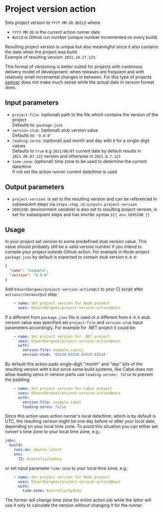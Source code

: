 # Project version action

Sets project version to `YYYY.MM.DD.BUILD` where:
- `YYYY.MM.DD` is the current action runner date
- `BUILD` is Github run number (unique number incremented on every build)

Resulting project version is unique but also meaningful since it also contains the date when the project was build.  
Example of resulting version: `2021.10.17.123`.  

This format of versioning is better suited for projects with continious delivery model of development: when releases are frequient and with relatively small incremental changes in between. For this type of projects [semver](https://semver.org) does not make much sense while the actual date in version format does.

## Input parameters

- `project-file`: (optional) path to the file which contains the version of the project  
  Defaults to: `package.json`
- `version-stub`: (optional) stub version value  
  Defaults to: `'0.0.0'`
- `leading-zeros`: (optional) pad month and day with `0` for a single-digit values  
  Defaults to `true` e.g `2021/06/07` current date by default results in `2021.06.07.123` version and otherwise in `2021.6.7.123`
- `time-zone`: (optional) time zone to be used to determine the current date/time  
  If not set the action runner current date/time is used 


## Output parameters

- `project-version`: is set to the resulting version and can be referenced in subsequent steps via `steps.step_id.outputs.project-version`
- `VERSION`: (environment variable) is also set to resulting project version, is set for subsequent steps and has shorter syntax `${{ env.VERSION }}`

## Usage

In your project set version to some predefined stub version value. This value should probably still be a valid version number if you intend to compile your project outside Github action. For example in Node project `package.json` by default is expected to contain stub version `0.0.0`:
```json
{
  "name": "example",
  "version": "0.0.0"
}
```

Add `EduardSergeev/project-version-action@v1` to your CI script after `actions/checkout@v2` step:

```yml
    - name: Set project version for Node project
      uses: EduardSergeev/project-version-action@main
```

If a different from `package.json` file is used or a different from `0.0.0` stub version value was specified set `project-file` and `version-stub` input parameters accordingly. For example for .NET project it could be:

```yml
    - name: Set project version for .NET project
      uses: EduardSergeev/project-version-action@main
      with:
        version-file: example.csproj
        version-stub: '65534.65534.65534.65534'
```

By default this action pads single-digit "month" and "day" bits of the resulting version with `0` but since some build systems, like Cabal does not allow leading zeros in version parts use `leading-zeroes: false` to prevent the padding:

```yml
    - name: Set project version for Cabal project
      uses: EduardSergeev/project-version-action@main
      with:
        version-file: example.cabal
        leading-zeros: false
```

Since this action uses action runner's local date/time, which is by default is UTC, the resulting version might be one day before or after your local date, depending on your local time zone. To avoid this situation you can either set runner's time zone to your local time zone, e.g.:

```yml
jobs:
  build:
    runs-on: ubuntu-latest
    env:
      TZ: Australia/Sydney
```

or set input parameter `time-zone` to your local time zone, e.g.:

```yml
    - name: Set project version for Node project
      uses: EduardSergeev/project-version-action@main
      with:
        time-zone: Australia/Sydney
```

The former will change time zone for entire action job while the latter will use it only to calculate the version without changing it for the runner.
